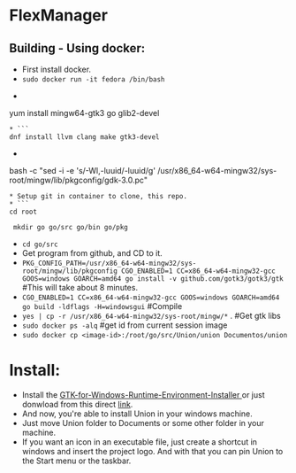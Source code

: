 # FlexManager



## Building - Using docker:
* First install docker.
* ```sudo docker run -it fedora /bin/bash```
* ```
yum install mingw64-gtk3 go glib2-devel
```
* ```
dnf install llvm clang make gtk3-devel
```
* ```
bash -c "sed -i -e 's/-Wl,-luuid/-luuid/g' /usr/x86_64-w64-mingw32/sys-root/mingw/lib/pkgconfig/gdk-3.0.pc"
```
* Setup git in container to clone, this repo.
* ```
cd root
```
```
 mkdir go go/src go/bin go/pkg
```
* `cd go/src`
* Get program from github, and CD to it.
* `PKG_CONFIG_PATH=/usr/x86_64-w64-mingw32/sys-root/mingw/lib/pkgconfig CGO_ENABLED=1 CC=x86_64-w64-mingw32-gcc GOOS=windows GOARCH=amd64 go install -v github.com/gotk3/gotk3/gtk` #This will take about 8 minutes. 
* `CGO_ENABLED=1 CC=x86_64-w64-mingw32-gcc GOOS=windows GOARCH=amd64 go build -ldflags -H=windowsgui` #Compile
* `yes | cp -r /usr/x86_64-w64-mingw32/sys-root/mingw/*` . #Get gtk libs
* `sudo docker ps -alq` #get id from current session image
* `sudo docker cp <image-id>:/root/go/src/Union/union Documentos/union`

# Install:
* Install the [
GTK-for-Windows-Runtime-Environment-Installer ](https://github.com/tschoonj/GTK-for-Windows-Runtime-Environment-Installer) or just donwload from this direct [link](https://drive.google.com/file/d/1Gyi5yugTFvHv6NLX9WBJHsQ1f9PpMZZX/view?usp=sharing).
* And now, you're able to install Union in your windows machine.
* Just move Union folder to Documents or some other folder in your machine.
* If you want an icon in an executable file, just create a shortcut in windows and insert the project logo. And with that you can pin Union to the Start menu or the taskbar.
